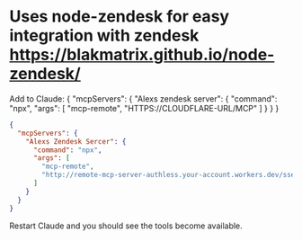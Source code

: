 # Uses node-zendesk for easy integration with zendesk https://blakmatrix.github.io/node-zendesk/

Add to Claude:
{
  "mcpServers": {
    "Alexs zendesk server": {
      "command": "npx",
      "args": [
        "mcp-remote",
        "HTTPS://CLOUDFLARE-URL/MCP"
      ]
    }
  }
}


```json
{
  "mcpServers": {
    "Alexs Zendesk Sercer": {
      "command": "npx",
      "args": [
        "mcp-remote",
        "http://remote-mcp-server-authless.your-account.workers.dev/sse"
      ]
    }
  }
}
```

Restart Claude and you should see the tools become available. 

